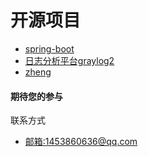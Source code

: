 # 开源项目

- [spring-boot](https://github.com/openHappy/spring-boot)
- [日志分析平台graylog2](https://github.com/openHappy/graylog2-server)
- [zheng](https://github.com/openHappy/zheng)

#### 期待您的参与

联系方式
  - [邮箱:1453860636@qq.com](1453860636@qq.com)
